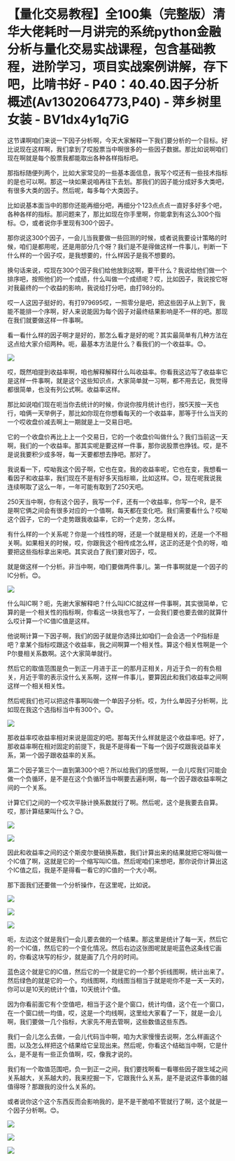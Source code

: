 # 【量化交易教程】全100集（完整版）清华大佬耗时一月讲完的系统python金融分析与量化交易实战课程，包含基础教程，进阶学习，项目实战案例讲解，存下吧，比啃书好 - P40：40.40.因子分析概述(Av1302064773,P40) - 萍乡树里女装 - BV1dx4y1q7iG

这节课啊咱们来说一下因子分析啊，今天大家解释一下我们要分析的一个目标。好比说现在这样啊，我们拿到了哎股票当中啊很多的一些因子数据。那比如说啊咱们现在啊就是每个股票我都能取出各种各样指标吧。

那指标随便列两个，比如大家常见的一些基本面信息，我写个哎还有一些技术指标的是也可以啊。那这一块如果说咱再往下去划。那我们的因子能分成好多大类吧，有很多大类的因子。然后呢，每多每个大类因子。

比如说基本面当中的那你还能再细分吧，再细分个123点点点一直好多好多个吧，各种各样的指标。那问题来了，那比如现在你手里啊，你能拿到有这么300个指标。😊，或者说你手里现有300个因子。

那你说这300个因子，一会儿当我要做一些回测的时候，或者说我要设计策略的时候，咱们是都用呢，还是用部分几个呀？我们是不是得做这样一件事儿，判断一下什么样的一个因子哎，是我想要的，什么样因子是我不想要的。

换句话来说，哎现在300个因子我们给他放到这啊，要干什么？我说给他们做一个排序吧，按照他们的一个成绩，什么叫做一个成绩呢？哎，比如因子，我说按它呀对我最终的一个收益的影响，我说给打分吧，由打98分的。

哎一人这因子挺好的，有打979695哎，一照零分是吧，把这些因子从上到下，我能不能排一个序啊，好人来说能因为每个因子对最终结果影响是不一样的吧。那现在我们就要做这样一件事啊。

看一看什么样的因子啊才是好的，那怎么看才是好的呢？其实最简单有几种方法在这点给大家介绍两种。呃，最基本方法是什么？看我们的一个收益率。😊。



![](img/2a49f6db8456f41f3de2f2604953ed37_1.png)

哎，既然咱提到收益率啊，咱也解释解释什么叫收益率。你看我这边写了收益率它是这样一件事啊，就是这个这些知识点，大家简单就一习啊，都不用去记，我觉得都很简单，也没有列公式啊。收益率这样。

那比如说咱们现在呃当你去统计的时候，你说你按月统计也行，按5天按一天也行，咱俩一天举例子，那比如你现在你想看每天的一个收益率，那等于什么当天的一个哎收盘价减去啊上一期就是上一交易日吧。

它的一个收盘价再比上上一个交易日，它的一个收盘价叫做什么？我们当前这一天啊，我们的一个收益率。那其实呢是要这样一件事，那你说股票也挣钱。哎，是不是说我要积少成多呀，每一天要都想去挣吧。那好了。

我说看一下，哎呦我这个因子啊，它也在变。我的收益率呢，它也在变，我想看一看因子和收益率，我们现在不是有好多天指标嘛，比如这样。😊，现在呢我说我连续啊取了这么一年，一年可能有取到了250天吧。

250天当中啊，你有这个因子，我写一个F，还有一个收益率，你写一个R，是不是啊它俩之间会有很多对应的一个值啊，每天都在变化吧。我们需要看什么？哎呦这个因子，它的一个走势跟我收益率，它的一个走势，怎么样。

有什么样的一个关系呢？你是一个线性的呀，还是一个就是相关的，还是一个不相关啊。如果相关的时候，哎，你跟我这个相传成怎么样，这正的还是个负的呀，咱要把这些指标拿出来吧。其实说白了我们要对因子，哎。

就是做这样一个分析。非当中啊，咱们要做两件事儿。第一件事啊就是一个因子的IC分析。😊。

![](img/2a49f6db8456f41f3de2f2604953ed37_3.png)

什么叫IC啊？呃，先谢大家解释吧？什么叫ICIC就这样一件事啊，其实很简单，它算的是一个相关性的指标啊，你看这一块我也写了，一会我们要也要去做的就算什么哎计算一个IC值IC值是这样。

他说啊计算一下因子啊，我们的因子就是你选择比如咱们一会会选一个P指标是吧？拿某个指标哎跟这个收益率，我之间啊算一个相关性。算这个相关性啊是一个P尔曼相关系数啊。这个大家简单就行。

然后它的取值范围是负一到正一月进于正一的那月正相关，月近于负一的有负相关，月近于零的表示没什么关系啊，这样一件事儿，要算因此和我们收益率之间啊这样一个相关相关性。

然后呢我们也可以把这件事啊叫做一个单因子分析。哎，为什么单因子分析啊，比如现在我这个选指标当中有300个。😊。



![](img/2a49f6db8456f41f3de2f2604953ed37_5.png)

那收益率哎收益率相对来说是固定的吧。那每天什么样就是这个收益率吧。好了，那收益率啊在相对固定的前提下，我是不是得看一下每一个因子哎跟我说益率关系，第一个因子跟收益率的关系。

第二个因子第三个一直到第300个吧？所以给我们的感觉啊，一会儿哎我们可能会做一个负循环，是不是在这个负循环当中啊要去遍利啊，每一个因子跟收益率啊之间的一个关系。

计算它们之间的一个哎次平脉计换系数就行了啊。然后呢，这个是我要去自算。哎，那计算结果叫什么？😊。

![](img/2a49f6db8456f41f3de2f2604953ed37_7.png)

![](img/2a49f6db8456f41f3de2f2604953ed37_8.png)

因此和收益率之间的这个斯皮尔曼硝换系数，我们计算出来的结果就把它呀叫做一个IC值了啊，这就是它的一个缩写叫IC值。然后呢咱们来想吧，那你说你计算出这个IC值之后，我是不是得看一看它的IC值的一个大小啊。

那下面我们还要做一个分析操作，在这里呢，比如说。

![](img/2a49f6db8456f41f3de2f2604953ed37_10.png)

![](img/2a49f6db8456f41f3de2f2604953ed37_11.png)

![](img/2a49f6db8456f41f3de2f2604953ed37_12.png)

呃，左边这个就是我们一会儿要去做的一个结果。那这里是统计了每一天，然后它的一个IC值，然后它的一个变化情况。然后右边这张图呢就是呃蓝色这条线它画的，你看这块写的标少，就是画了几个月的时间。

蓝色这个就是它的IC值，然后它的一个就是它的一个那个折线图啊，统计出来了。然后绿色的就是它的一个。均线图啊，均线图当相当于就是呃你不是一天一天的，你可以是10天的统计个值，10天统计个值。

因为你看前面它有个空值吧，相当于这个是个窗口，统计均值，这个在一个窗口，在一个窗口统一均值，哎，这是一个均线啊，这里给大家看了一下，就是一会儿啊，我们要做一几个指标，大家先不用去管啊，这些数值这些东西。

我们一会儿怎么去做，一会儿代码当中啊，咱为大家慢慢去说啊，怎么样画这个图，以及怎么样把这个结果给它呈现出来。然后呢，你看这个结础当中啊，它是什么，是不是有一些正负值啊，哎，像我才说的。

我们有一个取值范围吧，负一到正一之间，我们要找啊看一看哪些因子跟生域之间关系越大，关系越大的，我来挖掘一下，它跟我什么关系，是不是说这件事做的越值得呀？那跟我的没什么关系的。

或者说你这个这个东西反而会影响我的，是不是干脆咱不管就行了啊，这个就是一个因子分析啊。😊。

![](img/2a49f6db8456f41f3de2f2604953ed37_14.png)

![](img/2a49f6db8456f41f3de2f2604953ed37_15.png)

![](img/2a49f6db8456f41f3de2f2604953ed37_16.png)